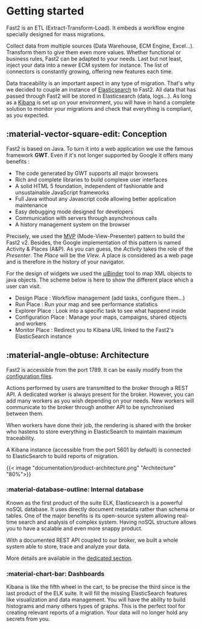 # Getting started

Fast2 is an ETL (Extract-Transform-Load). It embeds a workflow engine specially designed for mass migrations.

Collect data from multiple sources (Data Warehouse, ECM Engine, Excel...). Transform them to give them even more values. Whether functional or business rules, Fast2 can be adapted to your needs. Last but not least, inject your data into a newer ECM system for instance. The list of connectors is constantly growing, offering new features each time.

Data traceability is an important aspect in any type of migration. That's why we decided to couple an instance of [Elasticsearch](https://www.elastic.co/what-is/elasticsearch) to Fast2. All data that has passed through Fast2 will be stored in Elasticsearch (data, logs...). As long as a [Kibana](https://www.elastic.co/what-is/kibana) is set up on your environment, you will have in hand a complete solution to monitor your migrations and check that everything is compliant, as you expected.

## :material-vector-square-edit: Conception
Fast2 is based on Java. To turn it into a web application we use the famous framework **GWT**. Even if it's not longer supported by Google it offers many benefits :
- The code generated by GWT supports all major browsers
- Rich and complete libraries to build complexe user interfaces 
- A solid HTML 5 foundation, independent of fashionable and unsustainable JavaScript frameworks
- Full Java without any Javascript code allowing better application maintenance
- Easy debugging mode designed for developers
- Communication with servers through asynchronous calls 
- A history management system on the browser

Precisely, we used the [MVP](http://www.gwtproject.org/articles/mvp-architecture.html) (Mode-View-Presenter) pattern to build the Fast2 v2. Besides, the Google implementation of this pattern is named Activity & Places (A&P). As you can guess, the *Activity* takes the role of the *Presenter*. The *Place* will be the *View*. A place is considered as a web page and is therefore in the history of your navigator.

For the design of widgets we used the [uiBinder](http://www.gwtproject.org/doc/latest/DevGuideUiBinder.html) tool to map XML objects to java objects. The scheme below is here to show the different place which a user can visit. 

<!-- {{< image "documentation/places.png" "Places schema" "50%">}} -->


- Design Place : Workflow management (add tasks, configure them...)
- Run Place : Run your map and see performance statistics
- Explorer Place : Look into a specific task to see what happend inside
- Configuration Place : Manage your maps, campaigns, shared objects and workers
- Monitor Place : Redirect you to Kibana URL linked to the Fast2's ElasticSearch instance

## :material-angle-obtuse: Architecture
Fast2 is accessible from the port 1789. It can be easily modify from the [configuration files](../configuration#fast2-port). 

Actions performed by users are transmitted to the broker through a REST API. A dedicated worker is always present for the broker. However, you can add many workers as you wish depending on your needs. New workers will communicate to the broker through another API to be synchronised between them.   

When workers have done their job, the rendering is shared with the broker who hastens to store everything in ElasticSearch to maintain maximum traceability.

A Kibana instance (accessible from the port 5601 by default) is connected to ElasticSearch to build reports of migration.

{{< image "documentation/product-architecture.png" "Architecture" "80%">}}

### :material-database-outline: Internal database

Known as the first product of the suite ELK, Elasticsearch is a powerful noSQL database. It uses directly document metadata rather than schema or tables. One of the major benefits is its open-source system allowing real-time search and analysis of complex system. Having noSQL structure allows you to have a scalable and even more snappy product.

With a documented REST API coupled to our broker, we built a whole system able to store, trace and analyze your data. 

More details are available in the [dedicated section](../elasticsearch).

### :material-chart-bar: Dashboards

Kibana is like the fifth wheel in the cart, to be precise the third since is the last product of the ELK suite. It will fill the missing ElasticSearch features like visualization and data management. You will have the ability to build histograms and many others types of graphs. This is the perfect tool for creating relevant reports of a migration. Your data will no longer hold any secrets from you.
